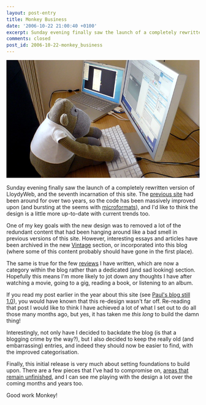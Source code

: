```yaml
---
layout: post-entry
title: Monkey Business
date: '2006-10-22 21:00:40 +0100'
excerpt: Sunday evening finally saw the launch of a completely rewritten version of LloydyWeb, and the seventh incarnation of this site.
comments: closed
post_id: 2006-10-22-monkey_business
---
```

![Monkey at the computer](/assets/images/2006/10/monkey_business.jpg)

Sunday evening finally saw the launch of a completely rewritten version of LloydyWeb, and the seventh incarnation of this site. The [previous site][1] had been around for over two years, so the code has been massively improved upon (and bursting at the seems with [microformats][2]), and I'd like to think the design is a little more up-to-date with current trends too.

One of my key goals with the new design was to removed a lot of the redundant content that had been hanging around like a bad smell in previous versions of this site. However, interesting essays and articles have been archived in the new [Vintage][3] section, or incorporated into this blog (where some of this content probably should have gone in the first place).

The same is true for the few [reviews][4] I have written, which are now a category within the blog rather than a dedicated (and sad looking) section. Hopefully this means I'm more likely to jot down any thoughts I have after watching a movie, going to a gig, reading a book, or listening to an album.

If you read my post earlier in the year about this site (see [Paul's blog still 1.0][5]), you would have known that this re-design wasn't far off. Re-reading that post I would like to think I have achieved a lot of what I set out to do all those many months ago, but yes, it has taken me *this long* to build the damn thing!

Interestingly, not only have I decided to backdate the blog (is that a blogging crime by the way?), but I also decided to keep the really old (and embarrassing) entries, and indeed they should now be easier to find, with the improved categorisation.

Finally, this initial release is very much about setting foundations to build upon. There are a few pieces that I've had to compromise on, [areas that remain unfinished][6], and I can see me playing with the design a lot over the coming months and years too.

Good work Monkey!

[1]: /2004/07/lloydyweb_v6/
[2]: http://microformats.org/
[3]: http://v7.paulrobertlloyd.com/vintage/
[4]: http://v7.paulrobertlloyd.com/blog/review/
[5]: /2006/03/pauls_blog_still_10/
[6]: http://v7.paulrobertlloyd.com/photos/